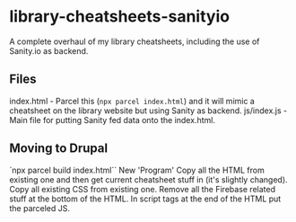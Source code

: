 # library-cheatsheets-sanityio
A complete overhaul of my library cheatsheets, including the use of Sanity.io as backend.


## Files

index.html - Parcel this (`npx parcel index.html`) and it will mimic a cheatsheet on the library website but using Sanity as backend.
js/index.js - Main file for putting Sanity fed data onto the index.html. 

## Moving to Drupal
`npx parcel build index.html``
New 'Program'
Copy all the HTML from existing one and then get current cheatsheet stuff in (it's slightly changed).
Copy all existing CSS from existing one.
Remove all the Firebase related stuff at the bottom of the HTML.
In script tags at the end of the HTML put the parceled JS.
